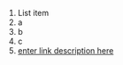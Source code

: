 

 

 1. List item
 2. a
 3. b
 4. c
 5. [enter link description here](http://baidu.com)
<!--stackedit_data:
eyJoaXN0b3J5IjpbMjY0MDkzMjM1XX0=
-->